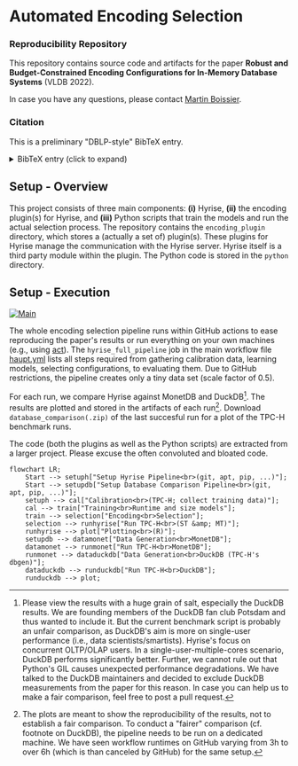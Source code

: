 # Automated Encoding Selection
### Reproducibility Repository

This repository contains source code and artifacts for the paper **Robust and Budget-Constrained Encoding Configurations for In-Memory Database Systems** (VLDB 2022).

In case you have any questions, please contact [Martin Boissier](https://hpi.de/plattner/people/phd-students/martin-boissier.html).


### Citation

This is a preliminary "DBLP-style" BibTeX entry.
<details><summary>BibTeX entry (click to expand)</summary>

```bibtex
@article{DBLPlike:journals/pvldb/Boissier22,
  author    = {Martin Boissier},
  title     = {Robust and Budget-Constrained Encoding Configurations for In-Memory Database Systems},
  journal   = {Proc. {VLDB} Endow.},
  volume    = {15},
  number    = {4},
  pages     = {780--793},
  year      = {2022},
  url       = {http://www.vldb.org/pvldb/vol15/p499-boissier.pdf}
}
```
</details>


## Setup - Overview

This project consists of three main components: **(i)** Hyrise, **(ii)** the encoding plugin(s) for Hyrise, and **(iii)** Python scripts that train the models and run the actual selection process.
The repository contains the `encoding_plugin` directory, which stores a (actually a set of) plugin(s). These plugins for Hyrise manage the communication with the Hyrise server. Hyrise itself is a third party module within the plugin.
The Python code is stored in the `python` directory.


## Setup - Execution

[![Main](https://github.com/hyrise/encoding_selection/actions/workflows/haupt.yml/badge.svg)](https://github.com/hyrise/encoding_selection/actions/workflows/haupt.yml)

The whole encoding selection pipeline runs within GitHub actions to ease reproducing the paper's results or run everything on your own machines (e.g., using [act](https://github.com/nektos/act)).
The `hyrise_full_pipeline` job in the main workflow file [haupt.yml](https://github.com/hyrise/encoding_selection/blob/main/.github/workflows/haupt.yml#L20) lists all steps required from gathering calibration data, learning models, selecting configurations, to evaluating them.
Due to GitHub restrictions, the pipeline creates only a tiny data set (scale factor of 0.5).

For each run, we compare Hyrise against MonetDB and DuckDB[^1].
The results are plotted and stored in the artifacts of each run[^2].
Download `database_comparison(.zip)` of the last succesful run for a plot of the TPC-H benchmark runs.


The code (both the plugins as well as the Python scripts) are extracted from a larger project.
Please excuse the often convoluted and bloated code.


```mermaid
flowchart LR;
    Start --> setuph["Setup Hyrise Pipeline<br>(git, apt, pip, ...)"];
    Start --> setupdb["Setup Database Comparison Pipeline<br>(git, apt, pip, ...)"];
    setuph --> cal["Calibration<br>(TPC-H; collect training data)"];
    cal --> train["Training<br>Runtime and size models"];
    train --> selection["Encoding<br>Selection"];
    selection --> runhyrise["Run TPC-H<br>(ST &amp; MT)"];
    runhyrise --> plot["Plotting<br>(R)"];
    setupdb --> datamonet["Data Generation<br>MonetDB"];
    datamonet --> runmonet["Run TPC-H<br>MonetDB"];
    runmonet --> dataduckdb["Data Generation<br>DuckDB (TPC-H's dbgen)"];
    dataduckdb --> runduckdb["Run TPC-H<br>DuckDB"];
    runduckdb --> plot;
```

[^1]: Please view the results with a huge grain of salt, especially the DuckDB results.
We are founding members of the DuckDB fan club Potsdam and thus wanted to include it.
But the current benchmark script is probably an unfair comparison, as DuckDB's aim is more on single-user performance (i.e., data scientists/smartists).
Hyrise's focus on concurrent OLTP/OLAP users.
In a single-user-multiple-cores scenario, DuckDB performs significantly better.
Further, we cannot rule out that Python's GIL causes unexpected performance degradations.
We have talked to the DuckDB maintainers and decided to exclude DuckDB measurements from the paper for this reason.
In case you can help us to make a fair comparison, feel free to post a pull request.

[^2]: The plots are meant to show the reproducibility of the results, not to establish a fair comparison.
To conduct a "fairer" comparison (cf. footnote on DuckDB), the pipeline needs to be run on a dedicated machine.
We have seen workflow runtimes on GitHub varying from 3h to over 6h (which is than canceled by GitHub) for the same setup.
